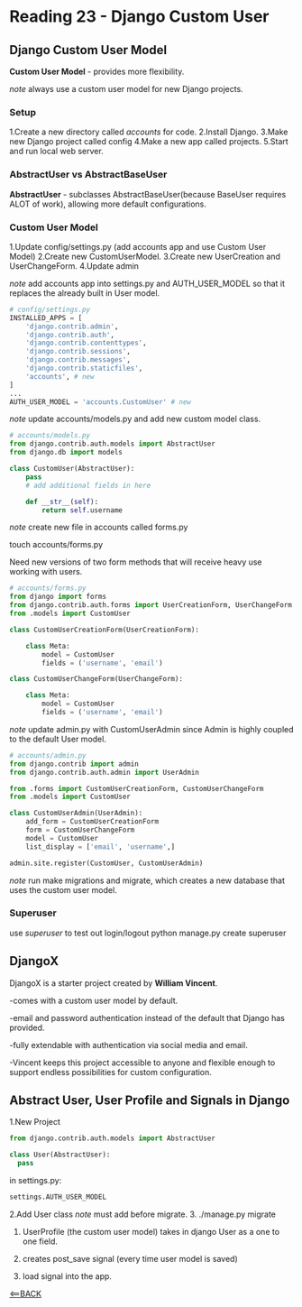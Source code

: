 # Reading 23 - Django Custom User

## Django Custom User Model

**Custom User Model** - provides more flexibility.

*note* always use a custom user model for new Django projects.

### Setup

1.Create a new directory called *accounts* for code.
2.Install Django.
3.Make new Django project called config
4.Make a new app called projects.
5.Start and run local web server.

### AbstractUser vs AbstractBaseUser

**AbstractUser** - subclasses AbstractBaseUser(because BaseUser requires ALOT of work), allowing more default configurations.

### Custom User Model

1.Update config/settings.py (add accounts app and use Custom User Model)
2.Create new CustomUserModel.
3.Create new UserCreation and UserChangeForm.
4.Update admin

*note* add accounts app into settings.py and AUTH_USER_MODEL so that it replaces the already built in User model.

```python
# config/settings.py
INSTALLED_APPS = [
    'django.contrib.admin',
    'django.contrib.auth',
    'django.contrib.contenttypes',
    'django.contrib.sessions',
    'django.contrib.messages',
    'django.contrib.staticfiles',
    'accounts', # new
]
...
AUTH_USER_MODEL = 'accounts.CustomUser' # new
```

*note* update accounts/models.py and add new custom model class.

```python
# accounts/models.py
from django.contrib.auth.models import AbstractUser
from django.db import models

class CustomUser(AbstractUser):
    pass
    # add additional fields in here

    def __str__(self):
        return self.username
```

*note* create new file in accounts called forms.py

  touch accounts/forms.py

Need new versions of two form methods that will receive heavy use working with users.

```python
# accounts/forms.py
from django import forms
from django.contrib.auth.forms import UserCreationForm, UserChangeForm
from .models import CustomUser

class CustomUserCreationForm(UserCreationForm):

    class Meta:
        model = CustomUser
        fields = ('username', 'email')

class CustomUserChangeForm(UserChangeForm):

    class Meta:
        model = CustomUser
        fields = ('username', 'email')
```

*note* update admin.py with CustomUserAdmin since Admin is highly coupled to the default User model.

```python
# accounts/admin.py
from django.contrib import admin
from django.contrib.auth.admin import UserAdmin

from .forms import CustomUserCreationForm, CustomUserChangeForm
from .models import CustomUser

class CustomUserAdmin(UserAdmin):
    add_form = CustomUserCreationForm
    form = CustomUserChangeForm
    model = CustomUser
    list_display = ['email', 'username',]

admin.site.register(CustomUser, CustomUserAdmin)
```

*note* run make migrations and migrate, which creates a new database that uses the custom user model.

### Superuser

use *superuser* to test out login/logout
  python manage.py create superuser

## DjangoX

DjangoX is a starter project created by **William Vincent**.

-comes with a custom user model by default.

-email and password authentication instead of the default that Django has provided.

-fully extendable with authentication via social media and email.

-Vincent keeps this project accessible to anyone and flexible enough to support endless possibilities for custom configuration.

## Abstract User, User Profile and Signals in Django

1.New Project

```python
from django.contrib.auth.models import AbstractUser

class User(AbstractUser):
  pass
```

in settings.py:

```python
settings.AUTH_USER_MODEL
```

2.Add User class *note* must add before migrate.
3. ./manage.py migrate

1. UserProfile (the custom user model) takes in django User as a one to one field.

2. creates post_save signal (every time user model is saved)

3. load signal into the app.

[<==BACK](README.md)
